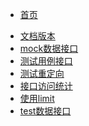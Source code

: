 <!-- 如需改动就改 _sidebar_template.md 文件，_sidebar.md 不能加入git -->

- [首页](/README)

<!-- 以下是自动添加的内容 -->

<!-- 自动添加 -->

* [文档版本](/history.md)
* [mock数据接口](/apis/newest/skyapi_mock)
* [测试用例接口](/apis/newest/skyapi_probe)
* [测试重定向](/apis/newest/skyapi_redirect)
* [接口访问统计](/apis/newest/skyapi_sky-stat)
* [使用limit](/apis/newest/skyapi_use-limit)
* [test数据接口](/apis/newest/test_mock)

<!-- 自动添加 -->